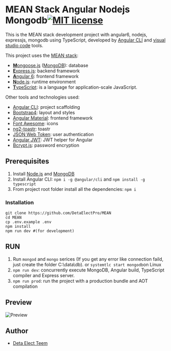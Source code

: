 # MEAN Stack Angular Nodejs Mongodb[![MIT license](http://img.shields.io/badge/license-MIT-lightgrey.svg)](http://opensource.org/licenses/MIT)

This is the MEAN stack development project with angular6, nodejs, expressjs, mongodb using TypeScript,  developed by [Angular CLI](https://github.com/angular/angular-cli) and [visual studio code](https://code.visualstudio.com/) tools.

This project uses the [MEAN stack](https://en.wikipedia.org/wiki/MEAN_(software_bundle)):
* [**M**ongoose.js](http://www.mongoosejs.com) ([MongoDB](https://www.mongodb.com)): database
* [**E**xpress.js](http://expressjs.com): backend framework
* [**A**ngular 6](https://angular.io): frontend framework
* [**N**ode.js](https://nodejs.org): runtime environment
* [**T**ypeScript](https://www.typescriptlang.org): is a language for application-scale JavaScript.



Other tools and technologies used:
* [Angular CLI](https://cli.angular.io): project scaffolding
* [Bootstrap4](https://getbootstrap.com/docs/4.0/getting-started/introduction/): layout and styles
* [Angular Material](https://material.angular.io): frontend framework
* [Font Awesome](http://fontawesome.io): icons
* [ng2-toastr](https://github.com/PointInside/ng2-toastr): toastr
* [JSON Web Token](https://jwt.io): user authentication
* [Angular JWT](https://github.com/auth0/angular2-jwt/tree/v1.0): JWT helper for Angular
* [Bcrypt.js](https://github.com/dcodeIO/bcrypt.js): password encryption

## Prerequisites
1. Install [Node.js](https://nodejs.org) and [MongoDB](https://www.mongodb.com)
2. Install Angular CLI: `npm i -g @angular/cli`
and `npm install -g typescript`
3. From project root folder install all the dependencies: `npm i`

### Installation 
``` 
git clone https://github.com/DetaElectPro/MEAN
cd MEAN
cp .env.example .env
npm install
npm run dev #(for development)
```

## RUN
1. Run `mongod` and `mongo` serices (If you get any error like connection faild, just create the folder C:\data\db).
   or `systemtlc start mongodb`on Linux 
2. `npm run dev`: concurrently execute MongoDB, Angular build, TypeScript compiler and Express server.
3. `npm run prod`: run the project with a production bundle and AOT compilation

## Preview
![Preview](https://i.ibb.co/BytDHNQ/Screenshot-from-2019-02-15-17-35-01.png"Preview")

## Author
* [Deta Elect Teem](https://github.com/DetaElectPro)
